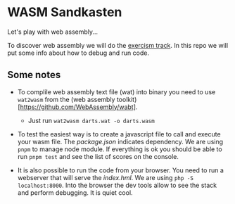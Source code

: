 # WASM Sandkasten

Let's play with web assembly...

To discover web assembly we will do the [exercism track](https://exercism.org/tracks/wasm).
In this repo we will put some info about how to debug and run code.

## Some notes

- To complile web assembly text file (wat) into binary you need to use `wat2wasm`
  from the (web assembly toolkit)[https://github.com/WebAssembly/wabt].
    - Just run `wat2wasm darts.wat -o darts.wasm`

- To test the easiest way is to create a javascript file to call and execute your wasm
  file. The *package.json* indicates dependency. We are using `pnpm` to manage node
  module. If everything is ok you should be able to run `pnpm test` and see the list
  of scores on the console.

- It is also possible to run the code from your browser. You need to run a webserver that
  will serve the *index.hml*. We are using `php -S localhost:8000`. Into the browser the dev
  tools allow to see the stack and perform debugging. It is quiet cool.
